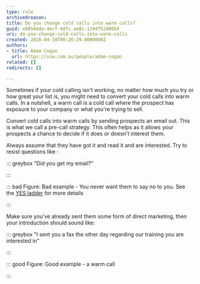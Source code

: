 ```yaml
---
type: rule
archivedreason: 
title: Do you change cold calls into warm calls?
guid: e88544da-4ecf-4dfc-ae8c-1194f5240054
uri: do-you-change-cold-calls-into-warm-calls
created: 2018-04-10T00:26:29.0000000Z
authors:
- title: Adam Cogan
  url: https://ssw.com.au/people/adam-cogan
related: []
redirects: []

---
```


Sometimes if your cold calling isn't working, no matter how much you try or how great your list is, you might need to convert your cold calls into warm calls. In a nutshell, a warm call is a cold call where the prospect has exposure to your company or what you're trying to sell.

Convert cold calls into warm calls by sending prospects an email out. This is what we call a pre-call strategy. This often helps as it allows your prospects a chance to decide if it does or doesn't interest them.

<!--endintro-->

Always assume that they have got it and read it and are interested. Try to resist questions like :


::: greybox
"Did you get my email?"

:::



::: bad
Figure: Bad example - You never want them to say no to you. See the [YES ladder](/_layouts/15/FIXUPREDIRECT.ASPX?WebId=3dfc0e07-e23a-4cbb-aac2-e778b71166a2&amp;TermSetId=07da3ddf-0924-4cd2-a6d4-a4809ae20160&amp;TermId=ff214e08-7bf1-4604-9047-1c1f40d2339a) for more details

:::


Make sure you've already sent them some form of direct marketing, then your introduction should sound like:


::: greybox
"I sent you a fax the other day regarding our training you are interested in"

:::




::: good
Figure: Good example - a warm call

:::
